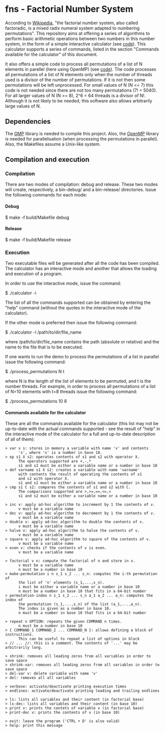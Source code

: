 # fns - Factorial Number System

According to [Wikipedia](https://en.wikipedia.org/wiki/Factorial_number_system), "the factorial number system,
also called factoradic, is a mixed radix numeral system adapted to numbering permutations". This repository aims
at offering a series of algorithms to perform basic arithmetic operations between two numbers in this number system,
in the form of a simple interactive calculator (see [code](https://github.com/lluisalemanypuig/fns/blob/master/src/calculator.cpp)). This calculator supports a series of commands, listed in the section "Commands available for
the calculator" of this document.

It also offers a simple code to process all permutations of a list of N elements in parellel (here using OpenMP)
(see [code](https://github.com/lluisalemanypuig/fns/blob/master/src/permutations.cpp)). The code processes all
permutations of a list of N elements only when the number of threads used is a divisor of the number of permutations.
If it is not then some permutations will be left unprocessed.
For small values of N (N <= 7) this code is not needed since there are not too many permutations (7! = 5040). For
all larger values of N (N >= 8), 2^6 = 64 threads is a divisor of N!.
Although it is not likely to be needed, this software also allows arbitrarily large values of N.

## Dependencies

The [GMP](https://gmplib.org/) library is needed to compile this project. Also, the [OpenMP](http://www.openmp.org/)
library is needed for parallelisation (when processing the permutations in parallel). Also, the Makefiles assume a
Unix-like system.

## Compilation and execution

### Compilation

There are two modes of compilation: debug and release. These two modes will create, respectively, a bin-debug/
and a bin-release/ directories. Issue the following commands for each mode:

#### Debug

$ make -f build/Makefile debug

#### Release

$ make -f build/Makefile release

### Execution

Two executable files will be generated after all the code has been compiled. The calculator has an interactive mode and
another that allows the loading and execution of a program.

In order to use the interactive mode, issue the command:

$ ./calculator -i

The list of all the commands supported can be obtained by entering the "help" command (without the quotes in the
interactive mode of the calculator).

If the other mode is preferred then issue the following command:

$ ./calculator -l /path/to/dir/file_name

where /path/to/dir/file_name contains the path (absolute or relative) and the name to the file that is to be executed.

If one wants to run the demo to process the permutations of a list in parallel issue the following command:

$ ./process_permutations N t

where N is the length of the list of elements to be permuted, and t is the number threads. For example, in order to
process all permutations of a list of N=10 elements with t=8 threads issue the following command:

$ ./process_permutations 10 8

#### Commands available for the calculator

These are all the commands available for the calculator (this list may not be up-to-date with the actual commands
supported - see the result of "help" in the interactive mode of the calculator for a full and up-to-date description
of all of them):

    > var v s: stores in memory a variable with name 'v' and contents
          's', where 's' is a number in base 10.
    > op s1 X s2: operates contents of s1 and s2 with operator X.
          The operators supported are +,-,*
          s1 and s2 must be either a variable name or a number in base 10
    > def varname s1 X s2: creates a variable with name 'varname'
          with contents the result of operating the contents of s1
          and s2 with operator X.
          s1 and s2 must be either a variable name or a number in base 10
    > cmp s1 C s2: compares the contents of s1 and s2 with C.
          The comparisons supported are >,>=,==,<=,<
          s1 and s2 must be either a variable name or a number in base 10

    > inc v: apply ad-hoc algorithm to increment by 1 the contents of v.
          v must be a variable name
    > dec v: apply ad-hoc algorithm to decrement by 1 the contents of v.
          v must be a variable name
    > double v: apply ad-hoc algorithm to double the contents of v.
          v must be a variable name
    > halve v: apply ad-hoc algorithm to halve the contents of v.
          v must be a variable name
    > square v: apply ad-hoc algorithm to square of the contents of v.
          v must be a variable name
    > even v: checks if the contents of v is even.
          v must be a variable name

    > factorial v n: compute the factorial of n and store in v.
          v must be a variable name
          n must be a number in base 10
    > make-permutation i n s_1 s_2 ... s_n: computes the i-th permutation of
          the list of 'n' elements (s_1,...,s_n).
          i must be either a variable name or a number in base 10
          n must be a number in base 10 that fits in a 64-bit number
    > permutation-index n s_1 s_2 ... s_n a_1 a_2 ... a_n: computes the index of
          the permutation (s_1,...,s_n) of the list (a_1,...,a_n).
          The index is given as a number in base 10.
          n must be a number in base 10 that fits in a 64-bit number

    > repeat n OPTION: repeats the given COMMAND n times.
          n must be a number in base 10
    > { COMMAND_1 COMMAND_2 ... COMMAND_N }: allows defining a block of instructions.
          This can be useful to repeat a list of options in block
    > // ... //: this is a comment. The contents of '...' may be arbitrarily long.

    > shrink: removes all leading zeros from all variables in order to save space
    > shrink-var: removes all leading zeros from all variables in order to save space
    > del-var v: delete variable with name 'v'
    > del: removes all all variables

    > verbose: activate/deactivate printing execution times
    > endlines: activate/deactivate printing leading and trailing endlines

    > ls: lists all variables and their content (in factorial base)
    > ls-dec: lists all variables and their content (in base 10)
    > print v: prints the contets of variable v (in factorial base)
    > print-dec v: prints the contents of v (in base 10)

    > exit: leave the program ('CTRL + D' is also valid)
    > help: print this message
